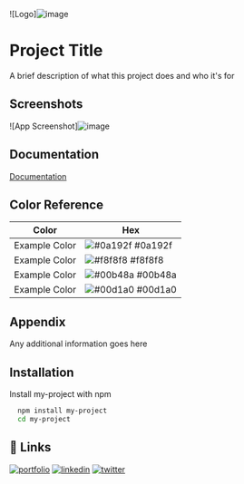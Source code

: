 
![Logo]![image](https://user-images.githubusercontent.com/103319628/180814908-4d47fce3-4f67-4ca9-9040-e9c27c4122ad.png)
# Project Title

A brief description of what this project does and who it's for


## Screenshots

![App Screenshot]![image](https://user-images.githubusercontent.com/103319628/180814288-f5f43ed4-bd1a-429f-99f8-9bbf93bd8d38.png)


## Documentation

[Documentation](https://linktodocumentation)

## Color Reference

| Color             | Hex                                                                |
| ----------------- | ------------------------------------------------------------------ |
| Example Color | ![#0a192f](https://via.placeholder.com/10/0a192f?text=+) #0a192f |
| Example Color | ![#f8f8f8](https://via.placeholder.com/10/f8f8f8?text=+) #f8f8f8 |
| Example Color | ![#00b48a](https://via.placeholder.com/10/00b48a?text=+) #00b48a |
| Example Color | ![#00d1a0](https://via.placeholder.com/10/00b48a?text=+) #00d1a0 |


## Appendix

Any additional information goes here


## Installation

Install my-project with npm

```bash
  npm install my-project
  cd my-project
```
    
## 🔗 Links
[![portfolio](https://img.shields.io/badge/my_portfolio-000?style=for-the-badge&logo=ko-fi&logoColor=white)](https://katherinempeterson.com/)
[![linkedin](https://img.shields.io/badge/linkedin-0A66C2?style=for-the-badge&logo=linkedin&logoColor=white)](https://www.linkedin.com/)
[![twitter](https://img.shields.io/badge/twitter-1DA1F2?style=for-the-badge&logo=twitter&logoColor=white)](https://twitter.com/)

